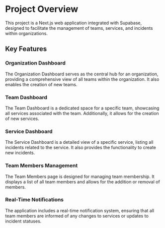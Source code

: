 # Project Overview

This project is a Next.js web application integrated with Supabase, designed to facilitate the management of teams, services, and incidents within organizations.

## Key Features

### Organization Dashboard

The Organization Dashboard serves as the central hub for an organization, providing a comprehensive view of all teams within the organization. It also enables the creation of new teams.

### Team Dashboard

The Team Dashboard is a dedicated space for a specific team, showcasing all services associated with the team. Additionally, it allows for the creation of new services.

### Service Dashboard

The Service Dashboard is a detailed view of a specific service, listing all incidents related to the service. It also provides the functionality to create new incidents.

### Team Members Management

The Team Members page is designed for managing team membership. It displays a list of all team members and allows for the addition or removal of members.

### Real-Time Notifications

The application includes a real-time notification system, ensuring that all team members are informed of any changes to services or updates to incident statuses.
